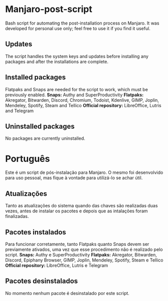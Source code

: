 # Manjaro-post-script
Bash script for automating the post-installation process on Manjaro. It was developed for personal use only; feel free to use it if you find it useful.

## Updates
The script handles the system keys and updates before installing any packages and after the installations are complete.

## Installed packages
Flatpaks and Snaps are needed for the script to work, which must be previously enabled.
**Snaps:** Authy and SuperProductivity
**Flatpaks:** Akregator, Bitwarden, Discord, Chromium, Todoist, Kdenlive, GIMP, Joplin, Mendeley, Spotify, Steam and Tellico
**Official repository:** LibreOffice, Lutris and Telegram

## Uninstalled packages
No packages are currently uninstalled.

# Português
Este é um script de pós-instalação para Manjaro. O mesmo foi desenvolvido para uso pessoal, mas fique à vontade para utilizá-lo se achar útil.

## Atualizações
Tanto as atualizações do sistema quando das chaves são realizadas duas vezes, antes de instalar os pacotes e depois que as intalações foram finalizadas.

## Pacotes instalados
Para funcionar corretamente, tanto Flatpaks quanto Snaps devem ser previamente ativados, uma vez que esse procedimento não é realizado pelo script.
**Snaps:** Authy e SuperProductivity
**Flatpaks:** Akregator, Bitwarden, Discord, Epiphany Browser, GIMP, Joplin, Mendeley, Spotify, Steam e Tellico
**Official repository:** LibreOffice, Lutris e Telegram

## Pacotes desinstalados
No momento nenhum pacote é desinstalado por este script.
